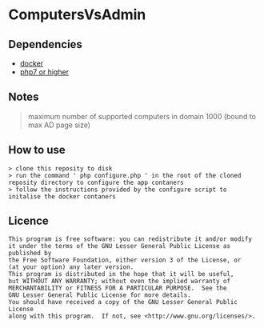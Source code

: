 ComputersVsAdmin
=============

## Dependencies

   * [docker](https://www.docker.com/)
   * [php7 or higher](http://php.net/)

## Notes

> maximum number of supported computers in domain 1000 (bound to max AD page size)

## How to use

    > clone this reposity to disk 
    > run the command ' php configure.php ' in the root of the cloned reposity directory to configure the app contaners
    > follow the instructions provided by the configure script to initalise the docker contaners

## Licence

    This program is free software: you can redistribute it and/or modify
    it under the terms of the GNU Lesser General Public License as published by
    the Free Software Foundation, either version 3 of the License, or
    (at your option) any later version.
    This program is distributed in the hope that it will be useful,
    but WITHOUT ANY WARRANTY; without even the implied warranty of
    MERCHANTABILITY or FITNESS FOR A PARTICULAR PURPOSE.  See the
    GNU Lesser General Public License for more details.
    You should have received a copy of the GNU Lesser General Public License
    along with this program.  If not, see <http://www.gnu.org/licenses/>.
